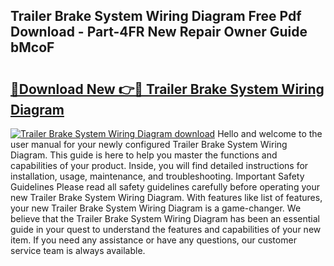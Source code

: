 ## Trailer Brake System Wiring Diagram Free Pdf Download - Part-4FR New Repair Owner Guide bMcoF

# <h2><a href="http://dfnvdg.blite.top/?on=Trailer+Brake+System+Wiring+Diagram">🔗Download New 👉🔴 Trailer Brake System Wiring Diagram</a></h2>

[![Trailer Brake System Wiring Diagram download](https://i.imgur.com/lujVjoI.png)](http://dfnvdg.blite.top/?on=Trailer+Brake+System+Wiring+Diagram)
Hello and welcome to the user manual for your newly configured Trailer Brake System Wiring Diagram. This guide is here to help you master the functions and capabilities of your product. Inside, you will find detailed instructions for installation, usage, maintenance, and troubleshooting. Important Safety Guidelines Please read all safety guidelines carefully before operating your new Trailer Brake System Wiring Diagram. With features like list of features, your new Trailer Brake System Wiring Diagram is a game-changer. We believe that the Trailer Brake System Wiring Diagram has been an essential guide in your quest to understand the features and capabilities of your new item. If you need any assistance or have any questions, our customer service team is always available.
